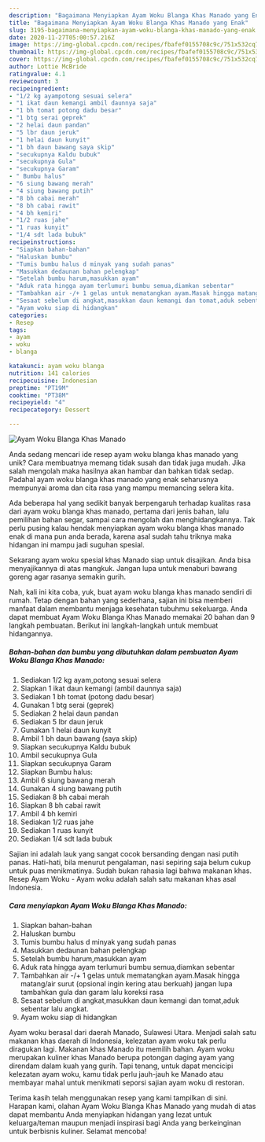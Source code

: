 ```yaml
---
description: "Bagaimana Menyiapkan Ayam Woku Blanga Khas Manado yang Enak"
title: "Bagaimana Menyiapkan Ayam Woku Blanga Khas Manado yang Enak"
slug: 3195-bagaimana-menyiapkan-ayam-woku-blanga-khas-manado-yang-enak
date: 2020-11-27T05:00:57.216Z
image: https://img-global.cpcdn.com/recipes/fbafef0155708c9c/751x532cq70/ayam-woku-blanga-khas-manado-foto-resep-utama.jpg
thumbnail: https://img-global.cpcdn.com/recipes/fbafef0155708c9c/751x532cq70/ayam-woku-blanga-khas-manado-foto-resep-utama.jpg
cover: https://img-global.cpcdn.com/recipes/fbafef0155708c9c/751x532cq70/ayam-woku-blanga-khas-manado-foto-resep-utama.jpg
author: Lottie McBride
ratingvalue: 4.1
reviewcount: 3
recipeingredient:
- "1/2 kg ayampotong sesuai selera"
- "1 ikat daun kemangi ambil daunnya saja"
- "1 bh tomat potong dadu besar"
- "1 btg serai geprek"
- "2 helai daun pandan"
- "5 lbr daun jeruk"
- "1 helai daun kunyit"
- "1 bh daun bawang saya skip"
- "secukupnya Kaldu bubuk"
- "secukupnya Gula"
- "secukupnya Garam"
- " Bumbu halus"
- "6 siung bawang merah"
- "4 siung bawang putih"
- "8 bh cabai merah"
- "8 bh cabai rawit"
- "4 bh kemiri"
- "1/2 ruas jahe"
- "1 ruas kunyit"
- "1/4 sdt lada bubuk"
recipeinstructions:
- "Siapkan bahan-bahan"
- "Haluskan bumbu"
- "Tumis bumbu halus d minyak yang sudah panas"
- "Masukkan dedaunan bahan pelengkap"
- "Setelah bumbu harum,masukkan ayam"
- "Aduk rata hingga ayam terlumuri bumbu semua,diamkan sebentar"
- "Tambahkan air -/+ 1 gelas untuk mematangkan ayam.Masak hingga matang/air surut (opsional ingin kering atau berkuah) jangan lupa tambahkan gula dan garam lalu koreksi rasa"
- "Sesaat sebelum di angkat,masukkan daun kemangi dan tomat,aduk sebentar lalu angkat."
- "Ayam woku siap di hidangkan"
categories:
- Resep
tags:
- ayam
- woku
- blanga

katakunci: ayam woku blanga 
nutrition: 141 calories
recipecuisine: Indonesian
preptime: "PT19M"
cooktime: "PT38M"
recipeyield: "4"
recipecategory: Dessert

---
```



![Ayam Woku Blanga Khas Manado](https://img-global.cpcdn.com/recipes/fbafef0155708c9c/751x532cq70/ayam-woku-blanga-khas-manado-foto-resep-utama.jpg)

Anda sedang mencari ide resep ayam woku blanga khas manado yang unik? Cara membuatnya memang tidak susah dan tidak juga mudah. Jika salah mengolah maka hasilnya akan hambar dan bahkan tidak sedap. Padahal ayam woku blanga khas manado yang enak seharusnya mempunyai aroma dan cita rasa yang mampu memancing selera kita.

Ada beberapa hal yang sedikit banyak berpengaruh terhadap kualitas rasa dari ayam woku blanga khas manado, pertama dari jenis bahan, lalu pemilihan bahan segar, sampai cara mengolah dan menghidangkannya. Tak perlu pusing kalau hendak menyiapkan ayam woku blanga khas manado enak di mana pun anda berada, karena asal sudah tahu triknya maka hidangan ini mampu jadi suguhan spesial.

Sekarang ayam woku spesial khas Manado siap untuk disajikan. Anda bisa menyajikannya di atas mangkuk. Jangan lupa untuk menaburi bawang goreng agar rasanya semakin gurih.


Nah, kali ini kita coba, yuk, buat ayam woku blanga khas manado sendiri di rumah. Tetap dengan bahan yang sederhana, sajian ini bisa memberi manfaat dalam membantu menjaga kesehatan tubuhmu sekeluarga. Anda dapat membuat Ayam Woku Blanga Khas Manado memakai 20 bahan dan 9 langkah pembuatan. Berikut ini langkah-langkah untuk membuat hidangannya.

<!--inarticleads1-->

##### Bahan-bahan dan bumbu yang dibutuhkan dalam pembuatan Ayam Woku Blanga Khas Manado:

1. Sediakan 1/2 kg ayam,potong sesuai selera
1. Siapkan 1 ikat daun kemangi (ambil daunnya saja)
1. Sediakan 1 bh tomat (potong dadu besar)
1. Gunakan 1 btg serai (geprek)
1. Sediakan 2 helai daun pandan
1. Sediakan 5 lbr daun jeruk
1. Gunakan 1 helai daun kunyit
1. Ambil 1 bh daun bawang (saya skip)
1. Siapkan secukupnya Kaldu bubuk
1. Ambil secukupnya Gula
1. Siapkan secukupnya Garam
1. Siapkan  Bumbu halus:
1. Ambil 6 siung bawang merah
1. Gunakan 4 siung bawang putih
1. Sediakan 8 bh cabai merah
1. Siapkan 8 bh cabai rawit
1. Ambil 4 bh kemiri
1. Sediakan 1/2 ruas jahe
1. Sediakan 1 ruas kunyit
1. Sediakan 1/4 sdt lada bubuk


Sajian ini adalah lauk yang sangat cocok bersanding dengan nasi putih panas. Hati-hati, bila menurut pengalaman, nasi sepiring saja belum cukup untuk puas menikmatinya. Sudah bukan rahasia lagi bahwa makanan khas. Resep Ayam Woku - Ayam woku adalah salah satu makanan khas asal Indonesia. 

<!--inarticleads2-->

##### Cara menyiapkan Ayam Woku Blanga Khas Manado:

1. Siapkan bahan-bahan
1. Haluskan bumbu
1. Tumis bumbu halus d minyak yang sudah panas
1. Masukkan dedaunan bahan pelengkap
1. Setelah bumbu harum,masukkan ayam
1. Aduk rata hingga ayam terlumuri bumbu semua,diamkan sebentar
1. Tambahkan air -/+ 1 gelas untuk mematangkan ayam.Masak hingga matang/air surut (opsional ingin kering atau berkuah) jangan lupa tambahkan gula dan garam lalu koreksi rasa
1. Sesaat sebelum di angkat,masukkan daun kemangi dan tomat,aduk sebentar lalu angkat.
1. Ayam woku siap di hidangkan


Ayam woku berasal dari daerah Manado, Sulawesi Utara. Menjadi salah satu makanan khas daerah di Indonesia, kelezatan ayam woku tak perlu diragukan lagi. Makanan khas Manado itu memilih bahan. Ayam woku merupakan kuliner khas Manado berupa potongan daging ayam yang direndam dalam kuah yang gurih. Tapi tenang, untuk dapat mencicipi kelezatan ayam woku, kamu tidak perlu jauh-jauh ke Manado atau membayar mahal untuk menikmati seporsi sajian ayam woku di restoran. 

Terima kasih telah menggunakan resep yang kami tampilkan di sini. Harapan kami, olahan Ayam Woku Blanga Khas Manado yang mudah di atas dapat membantu Anda menyiapkan hidangan yang lezat untuk keluarga/teman maupun menjadi inspirasi bagi Anda yang berkeinginan untuk berbisnis kuliner. Selamat mencoba!
